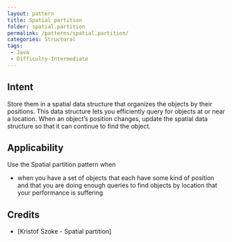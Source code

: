 ```yaml
---
layout: pattern
title: Spatial partition
folder: spatial.partition
permalink: /patterns/spatial.partition/
categories: Structural
tags:
 - Java
 - Difficulty-Intermediate 
---
```


## Intent
Store them in a spatial data structure that organizes the objects by their positions.
This data structure lets you efficiently query for objects at or near a location. 
When an object’s position changes, update the spatial data structure so that it can 
continue to find the object.

## Applicability
Use the Spatial partition pattern when

* when you have a set of objects that each have some kind of position and that you 
are doing enough queries to find objects by location that your performance is suffering

## Credits
* [Kristof Szoke - Spatial partition]
